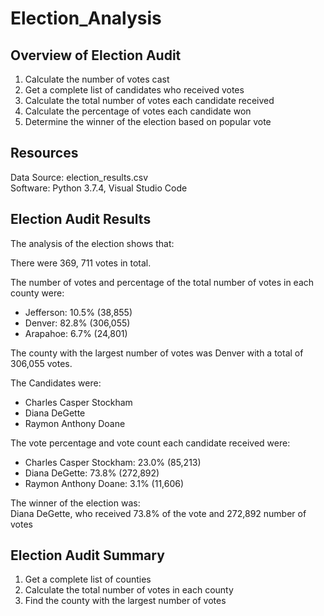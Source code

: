 # Election_Analysis
## Overview of Election Audit
1) Calculate the number of votes cast
2) Get a complete list of candidates who received votes
3) Calculate the total number of votes each candidate received
4) Calculate the percentage of votes each candidate won
5) Determine the winner of the election based on popular vote


## Resources
Data Source: election_results.csv<br>
Software: Python 3.7.4, Visual Studio Code

## Election Audit Results
The analysis of the election shows that:<br>

There were 369, 711 votes in total. <br>

The number of votes and percentage of the total number of votes in each county were:

* Jefferson: 10.5% (38,855)
* Denver: 82.8% (306,055)
* Arapahoe: 6.7% (24,801)

The county with the largest number of votes was Denver with a total of 306,055 votes.

The Candidates were: <br>
* Charles Casper Stockham
* Diana DeGette
* Raymon Anthony Doane

The vote percentage and vote count each candidate received were:
* Charles Casper Stockham: 23.0% (85,213)
* Diana DeGette: 73.8% (272,892)
* Raymon Anthony Doane: 3.1% (11,606)

The winner of the election was:<br>
Diana DeGette, who received 73.8% of the vote and 272,892 number of votes

## Election Audit Summary
1) Get a complete list of counties<br>
2) Calculate the total number of votes in each county<br>
3) Find the county with the largest number of votes<br>



